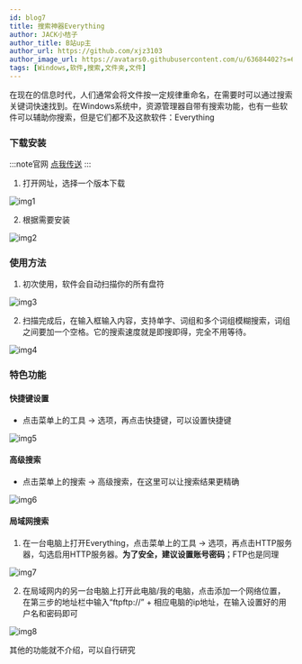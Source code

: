 ```yaml
---
id: blog7
title: 搜索神器Everything
author: JACK小桔子
author_title: B站up主
author_url: https://github.com/xjz3103
author_image_url: https://avatars0.githubusercontent.com/u/63684402?s=60&v=4
tags: [Windows,软件,搜索,文件夹,文件]
---
```

在现在的信息时代，人们通常会将文件按一定规律重命名，在需要时可以通过搜索关键词快速找到。在Windows系统中，资源管理器自带有搜索功能，也有一些软件可以辅助你搜索，但是它们都不及这款软件：Everything
<!--truncate-->
### 下载安装
:::note官网
[点我传送](https://www.voidtools.com/)
:::
1. 打开网址，选择一个版本下载

![img1](https://s1.ax1x.com/2020/07/12/U1T7JH.png "© JACK小桔子")

2. 根据需要安装

![img2](https://s1.ax1x.com/2020/07/12/U1TcW9.md.png "© JACK小桔子")

### 使用方法
1. 初次使用，软件会自动扫描你的所有盘符

![img3](https://s1.ax1x.com/2020/07/12/U1TJiQ.png "© JACK小桔子")

2. 扫描完成后，在输入框输入内容，支持单字、词组和多个词组模糊搜索，词组之间要加一个空格。它的搜索速度就是即搜即得，完全不用等待。

![img4](https://s1.ax1x.com/2020/07/12/U174cn.png "© JACK小桔子")

### 特色功能
#### 快捷键设置
* 点击菜单上的工具 → 选项，再点击快捷键，可以设置快捷键

![img5](https://s1.ax1x.com/2020/07/12/U1bNzd.png "© JACK小桔子")

#### 高级搜索
* 点击菜单上的搜索 → 高级搜索，在这里可以让搜索结果更精确

![img6](https://s1.ax1x.com/2020/07/12/U1bro8.png "© JACK小桔子")

#### 局域网搜索
1. 在一台电脑上打开Everything，点击菜单上的工具 → 选项，再点击HTTP服务器，勾选启用HTTP服务器。**为了安全，建议设置账号密码**；FTP也是同理

![img7](https://s1.ax1x.com/2020/07/12/U1b6Jg.png "© JACK小桔子")

2. 在局域网内的另一台电脑上打开此电脑/我的电脑，点击添加一个网络位置，在第三步的地址栏中输入“ftpftp://” + 相应电脑的ip地址，在输入设置好的用户名和密码即可

![img8](https://s1.ax1x.com/2020/07/12/U1bcWQ.png "© JACK小桔子")

其他的功能就不介绍，可以自行研究